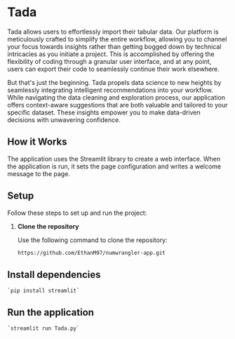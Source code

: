 
# Tada

Tada allows users to effortlessly import their tabular data. Our platform is meticulously crafted to simplify the entire workflow, allowing you to channel your focus towards insights rather than getting bogged down by technical intricacies as you initiate a project. This is accomplished by offering the flexibility of coding through a granular user interface, and at any point, users can export their code to seamlessly continue their work elsewhere.

But that's just the beginning. Tada propels data science to new heights by seamlessly integrating intelligent recommendations into your workflow. While navigating the data cleaning and exploration process, our application offers context-aware suggestions that are both valuable and tailored to your specific dataset. These insights empower you to make data-driven decisions with unwavering confidence.

## How it Works

The application uses the Streamlit library to create a web interface. When the application is run, it sets the page configuration and writes a welcome message to the page.

## Setup

Follow these steps to set up and run the project:

1. **Clone the repository**

   Use the following command to clone the repository:

   ```bash
   https://github.com/EthanM97/numwrangler-app.git
   ```
## Install dependencies

    `pip install streamlit`

## Run the application

    `streamlit run Tada.py`